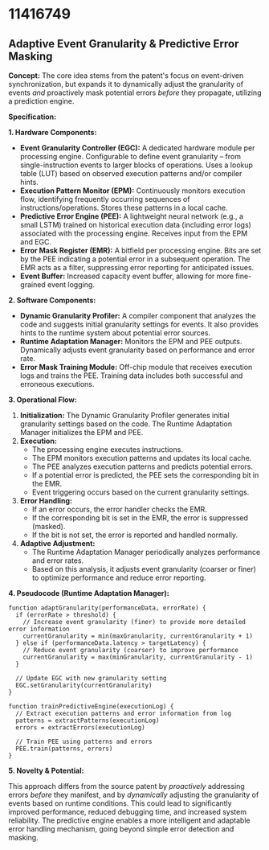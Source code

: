 # 11416749

## Adaptive Event Granularity & Predictive Error Masking

**Concept:** The core idea stems from the patent's focus on event-driven synchronization, but expands it to dynamically adjust the granularity of events *and* proactively mask potential errors *before* they propagate, utilizing a prediction engine.

**Specification:**

**1. Hardware Components:**

*   **Event Granularity Controller (EGC):** A dedicated hardware module per processing engine. Configurable to define event granularity – from single-instruction events to larger blocks of operations.  Uses a lookup table (LUT) based on observed execution patterns and/or compiler hints.
*   **Execution Pattern Monitor (EPM):**  Continuously monitors execution flow, identifying frequently occurring sequences of instructions/operations. Stores these patterns in a local cache.
*   **Predictive Error Engine (PEE):** A lightweight neural network (e.g., a small LSTM) trained on historical execution data (including error logs) associated with the processing engine.  Receives input from the EPM and EGC.
*   **Error Mask Register (EMR):**  A bitfield per processing engine. Bits are set by the PEE indicating a potential error in a subsequent operation. The EMR acts as a filter, suppressing error reporting for anticipated issues.
*   **Event Buffer:**  Increased capacity event buffer, allowing for more fine-grained event logging.

**2. Software Components:**

*   **Dynamic Granularity Profiler:** A compiler component that analyzes the code and suggests initial granularity settings for events. It also provides hints to the runtime system about potential error sources.
*   **Runtime Adaptation Manager:** Monitors the EPM and PEE outputs. Dynamically adjusts event granularity based on performance and error rate.
*   **Error Mask Training Module:** Off-chip module that receives execution logs and trains the PEE. Training data includes both successful and erroneous executions.

**3. Operational Flow:**

1.  **Initialization:** The Dynamic Granularity Profiler generates initial granularity settings based on the code. The Runtime Adaptation Manager initializes the EPM and PEE.
2.  **Execution:**
    *   The processing engine executes instructions.
    *   The EPM monitors execution patterns and updates its local cache.
    *   The PEE analyzes execution patterns and predicts potential errors.
    *   If a potential error is predicted, the PEE sets the corresponding bit in the EMR.
    *   Event triggering occurs based on the current granularity settings.
3.  **Error Handling:**
    *   If an error occurs, the error handler checks the EMR.
    *   If the corresponding bit is set in the EMR, the error is suppressed (masked).
    *   If the bit is not set, the error is reported and handled normally.
4.  **Adaptive Adjustment:**
    *   The Runtime Adaptation Manager periodically analyzes performance and error rates.
    *   Based on this analysis, it adjusts event granularity (coarser or finer) to optimize performance and reduce error reporting.

**4. Pseudocode (Runtime Adaptation Manager):**

```pseudocode
function adaptGranularity(performanceData, errorRate) {
  if (errorRate > threshold) {
    // Increase event granularity (finer) to provide more detailed error information
    currentGranularity = min(maxGranularity, currentGranularity + 1)
  } else if (performanceData.latency > targetLatency) {
    // Reduce event granularity (coarser) to improve performance
    currentGranularity = max(minGranularity, currentGranularity - 1)
  }

  // Update EGC with new granularity setting
  EGC.setGranularity(currentGranularity)
}

function trainPredictiveEngine(executionLog) {
  // Extract execution patterns and error information from log
  patterns = extractPatterns(executionLog)
  errors = extractErrors(executionLog)

  // Train PEE using patterns and errors
  PEE.train(patterns, errors)
}
```

**5. Novelty & Potential:**

This approach differs from the source patent by *proactively* addressing errors *before* they manifest, and by *dynamically* adjusting the granularity of events based on runtime conditions. This could lead to significantly improved performance, reduced debugging time, and increased system reliability.  The predictive engine enables a more intelligent and adaptable error handling mechanism, going beyond simple error detection and masking.